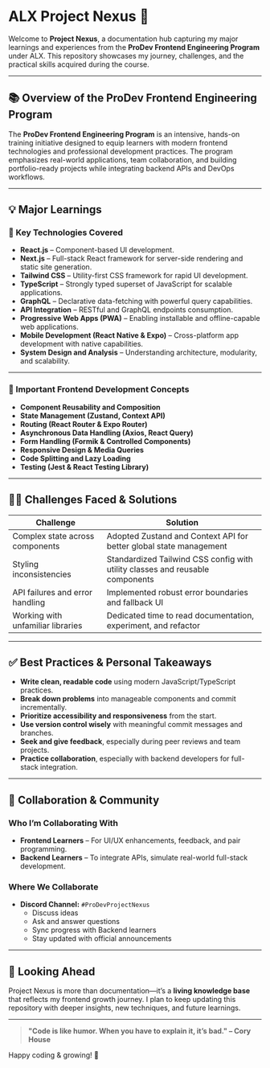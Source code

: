 
# ALX Project Nexus 🚀

Welcome to **Project Nexus**, a documentation hub capturing my major learnings and experiences from the **ProDev Frontend Engineering Program** under ALX. This repository showcases my journey, challenges, and the practical skills acquired during the course.

---

## 📚 Overview of the ProDev Frontend Engineering Program

The **ProDev Frontend Engineering Program** is an intensive, hands-on training initiative designed to equip learners with modern frontend technologies and professional development practices. The program emphasizes real-world applications, team collaboration, and building portfolio-ready projects while integrating backend APIs and DevOps workflows.

---

## 💡 Major Learnings

### 🔧 Key Technologies Covered

- **React.js** – Component-based UI development.
- **Next.js** – Full-stack React framework for server-side rendering and static site generation.
- **Tailwind CSS** – Utility-first CSS framework for rapid UI development.
- **TypeScript** – Strongly typed superset of JavaScript for scalable applications.
- **GraphQL** – Declarative data-fetching with powerful query capabilities.
- **API Integration** – RESTful and GraphQL endpoints consumption.
- **Progressive Web Apps (PWA)** – Enabling installable and offline-capable web applications.
- **Mobile Development (React Native & Expo)** – Cross-platform app development with native capabilities.
- **System Design and Analysis** – Understanding architecture, modularity, and scalability.

---

### 📌 Important Frontend Development Concepts

- **Component Reusability and Composition**
- **State Management (Zustand, Context API)**
- **Routing (React Router & Expo Router)**
- **Asynchronous Data Handling (Axios, React Query)**
- **Form Handling (Formik & Controlled Components)**
- **Responsive Design & Media Queries**
- **Code Splitting and Lazy Loading**
- **Testing (Jest & React Testing Library)**

---

## 🧗‍♀️ Challenges Faced & Solutions

| Challenge | Solution |
|----------|----------|
| Complex state across components | Adopted Zustand and Context API for better global state management |
| Styling inconsistencies | Standardized Tailwind CSS config with utility classes and reusable components |
| API failures and error handling | Implemented robust error boundaries and fallback UI |
| Working with unfamiliar libraries | Dedicated time to read documentation, experiment, and refactor |

---

## ✅ Best Practices & Personal Takeaways

- **Write clean, readable code** using modern JavaScript/TypeScript practices.
- **Break down problems** into manageable components and commit incrementally.
- **Prioritize accessibility and responsiveness** from the start.
- **Use version control wisely** with meaningful commit messages and branches.
- **Seek and give feedback**, especially during peer reviews and team projects.
- **Practice collaboration**, especially with backend developers for full-stack integration.

---

## 🤝 Collaboration & Community

### Who I’m Collaborating With

- **Frontend Learners** – For UI/UX enhancements, feedback, and pair programming.
- **Backend Learners** – To integrate APIs, simulate real-world full-stack development.

### Where We Collaborate

- **Discord Channel:** `#ProDevProjectNexus`
  - Discuss ideas
  - Ask and answer questions
  - Sync progress with Backend learners
  - Stay updated with official announcements

---

## 🧠 Looking Ahead

Project Nexus is more than documentation—it’s a **living knowledge base** that reflects my frontend growth journey. I plan to keep updating this repository with deeper insights, new techniques, and future learnings.

---

> **"Code is like humor. When you have to explain it, it’s bad." – Cory House**

Happy coding & growing! 🌱  
